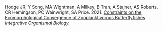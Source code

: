 Hodge JR, Y Song, MA Wightman, A Milkey, B Tran, A Stajner, AS Roberts, CR Hemingson, PC Wainwright, SA Price. 2021. [Constraints on the Ecomorphological Convergence of Zooplanktivorous Butterflyfishes](PDFs/obab014.pdf) _Integrative Organismal Biology._
